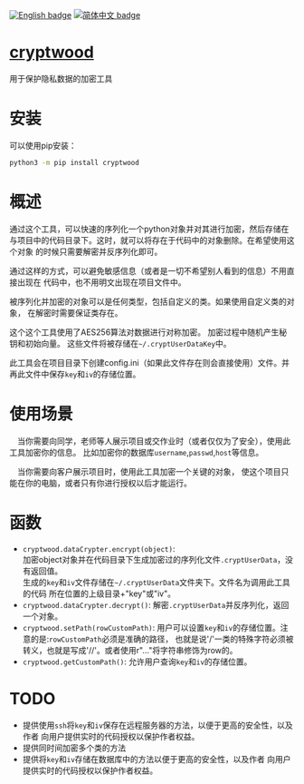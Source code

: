 [![English badge](https://img.shields.io/badge/%E8%8B%B1%E6%96%87-English-blue)](https://github.com/RedForestLonvor/cryptwood/blob/main/README-EN.md)
[![简体中文 badge](https://img.shields.io/badge/%E7%AE%80%E4%BD%93%E4%B8%AD%E6%96%87-Simplified%20Chinese-blue)](https://github.com/RedForestLonvor/cryptwood/blob/main/README.md)

# [cryptwood](https://pypi.org/project/cryptwood/)

用于保护隐私数据的加密工具

# 安装

可以使用pip安装：

```bash
python3 -m pip install cryptwood
```


# 概述

通过这个工具，可以快速的序列化一个python对象并对其进行加密，然后存储在
与项目中的代码目录下。这时，就可以将存在于代码中的对象删除。在希望使用这个对象
的时候只需要解密并反序列化即可。  

通过这样的方式，可以避免敏感信息（或者是一切不希望别人看到的信息）不用直接出现在
代码中，也不用明文出现在项目文件中。

被序列化并加密的对象可以是任何类型，包括自定义的类。如果使用自定义类的对象，
在解密时需要保证类存在。  

这个这个工具使用了AES256算法对数据进行对称加密。
加密过程中随机产生秘钥和初始向量。 这些文件将被存储在`~/.cryptUserDataKey`中。  

此工具会在项目目录下创建config.ini（如果此文件存在则会直接使用）文件。并再此文件中保存`key`和`iv`的存储位置。



# 使用场景

&emsp;当你需要向同学，老师等人展示项目或交作业时（或者仅仅为了安全），使用此工具加密你的信息。
比如加密你的数据库`username`,`passwd`,`host`等信息。

&emsp;当你需要向客户展示项目时，使用此工具加密一个关键的对象，
使这个项目只能在你的电脑，或者只有你进行授权以后才能运行。


# 函数

+ `cryptwood.dataCrypter.encrypt(object)`:  
  加密object对象并在代码目录下生成加密过的序列化文件`.cryptUserData`，没有返回值。  
  生成的`key`和`iv`文件存储在`~/.cryptUserData`文件夹下。文件名为调用此工具的代码
  所在位置的上级目录+"key"或"iv"。
+ `cryptwood.dataCrypter.decrypt()`:
  解密`.cryptUserData`并反序列化，返回一个对象。
+ `cryptwood.setPath(rowCustomPath)`:
  用户可以设置`key`和`iv`的存储位置。注意的是:`rowCustomPath`必须是准确的路径，
  也就是说'/'一类的特殊字符必须被转义，也就是写成'//'。或者使用r"..."将字符串修饰为row的。
+ `cryptwood.getCustomPath()`:
  允许用户查询`key`和`iv`的存储位置。

# TODO

+ 提供使用`ssh`将`key`和`iv`保存在远程服务器的方法，以便于更高的安全性，以及作者
  向用户提供实时的代码授权以保护作者权益。
+ 提供同时间加密多个类的方法
+ 提供将`key`和`iv`存储在数据库中的方法以便于更高的安全性，以及作者
  向用户提供实时的代码授权以保护作者权益。
